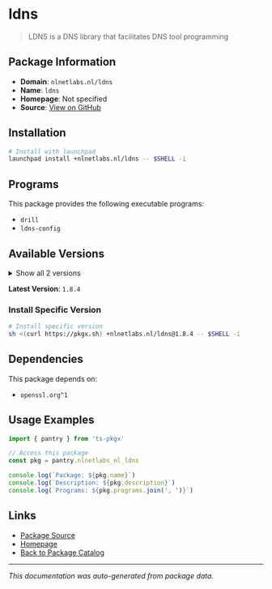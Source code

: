 # ldns

> LDNS is a DNS library that facilitates DNS tool programming

## Package Information

- **Domain**: `nlnetlabs.nl/ldns`
- **Name**: `ldns`
- **Homepage**: Not specified
- **Source**: [View on GitHub](https://github.com/pkgxdev/pantry/tree/main/projects/nlnetlabs.nl/ldns/package.yml)

## Installation

```bash
# Install with launchpad
launchpad install +nlnetlabs.nl/ldns -- $SHELL -i
```

## Programs

This package provides the following executable programs:

- `drill`
- `ldns-config`

## Available Versions

<details>
<summary>Show all 2 versions</summary>

- `1.8.4`, `1.8.3`

</details>

**Latest Version**: `1.8.4`

### Install Specific Version

```bash
# Install specific version
sh <(curl https://pkgx.sh) +nlnetlabs.nl/ldns@1.8.4 -- $SHELL -i
```

## Dependencies

This package depends on:

- `openssl.org^1`

## Usage Examples

```typescript
import { pantry } from 'ts-pkgx'

// Access this package
const pkg = pantry.nlnetlabs_nl_ldns

console.log(`Package: ${pkg.name}`)
console.log(`Description: ${pkg.description}`)
console.log(`Programs: ${pkg.programs.join(', ')}`)
```

## Links

- [Package Source](https://github.com/pkgxdev/pantry/tree/main/projects/nlnetlabs.nl/ldns/package.yml)
- [Homepage](#)
- [Back to Package Catalog](../package-catalog.md)

---

*This documentation was auto-generated from package data.*
